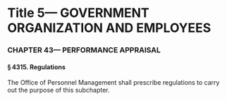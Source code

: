 
# Title 5— GOVERNMENT ORGANIZATION AND EMPLOYEES
### CHAPTER 43— PERFORMANCE APPRAISAL
#### § 4315. Regulations

The Office of Personnel Management shall prescribe regulations to carry out the purpose of this subchapter.
